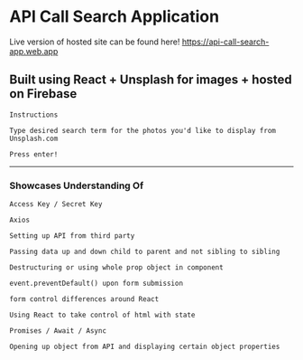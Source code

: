 # API Call Search Application
Live version of hosted site can be found here! https://api-call-search-app.web.app


## Built using React + Unsplash for images + hosted on Firebase
` Instructions `

` Type desired search term for the photos you'd like to display from Unsplash.com `

` Press enter! `

---

### Showcases Understanding Of
` Access Key / Secret Key `

` Axios `

` Setting up API from third party `

` Passing data up and down child to parent and not sibling to sibling `

` Destructuring or using whole prop object in component `

` event.preventDefault() upon form submission `

` form control differences around React `

` Using React to take control of html with state `

` Promises / Await / Async `

` Opening up object from API and displaying certain object properties `
